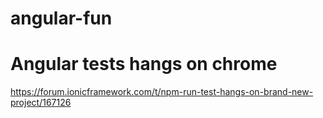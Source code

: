 # angular-fun

# Angular tests hangs on chrome
https://forum.ionicframework.com/t/npm-run-test-hangs-on-brand-new-project/167126
